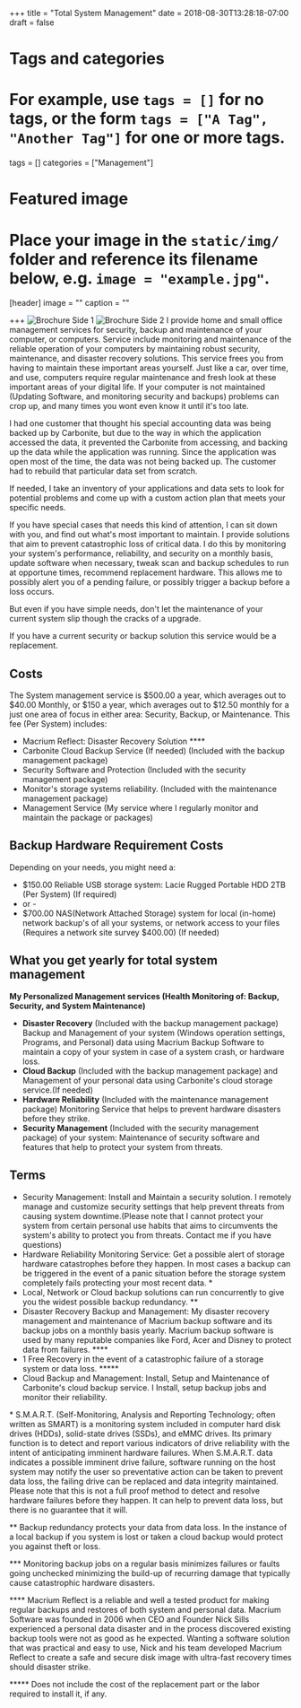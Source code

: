 +++
title = "Total System Management"
date = 2018-08-30T13:28:18-07:00
draft = false

# Tags and categories
# For example, use `tags = []` for no tags, or the form `tags = ["A Tag", "Another Tag"]` for one or more tags.
tags = []
categories = ["Management"]

# Featured image
# Place your image in the `static/img/` folder and reference its filename below, e.g. `image = "example.jpg"`.
[header]
image = ""
caption = ""

+++
![Brochure Side 1](/img/packages/system-management/srl-broshure-system-mangement-services1.png)
![Brochure Side 2](/img/packages/system-management/srl-broshure-system-mangement-services2.png)
I provide home and small office management services for security, backup and maintenance of your computer, or computers. Service include monitoring and maintenance of the reliable operation of your computers by maintaining robust security, maintenance, and disaster recovery solutions. This service frees you from having to maintain these important areas yourself. Just like a car, over time, and use, computers require regular maintenance and fresh look at these important areas of your digital life. If your computer is not maintained (Updating Software, and monitoring security and backups) problems can crop up, and many times you wont even know it until it's too late.

I had one customer that thought his special accounting data was being backed up by Carbonite, but due to the way in which the application accessed the data, it prevented the Carbonite from accessing, and backing up the data while the application was running. Since the application was open most of the time, the data was not being backed up. The customer had to rebuild that particular data set from scratch.

If needed, I take an inventory of your applications and data sets to look for potential problems and come up with a custom action plan that meets your specific needs.

If you have special cases that needs this kind of attention, I can sit down with you, and find out what's most important to maintain. I provide solutions that aim to prevent catastrophic loss of critical data. I do this by  monitoring your system's performance, reliability, and security on a monthly basis, update software when necessary, tweak scan and backup schedules to run at opportune times, recommend replacement hardware. This allows me to possibly alert you of a pending failure, or possibly trigger a backup before a loss occurs.

But even if you have simple needs, don't let the maintenance of your current system slip though the cracks of a upgrade.

If you have a current security or backup solution this service would be a replacement.

## Costs

The System management service is $500.00 a year, which averages out to $40.00 Monthly, or $150 a year, which averages out to $12.50 monthly for a just one area of focus in either area: Security, Backup, or Maintenance. This fee (Per System) includes:

- Macrium Reflect: Disaster Recovery Solution \*\*\*\*
- Carbonite Cloud Backup Service (If needed) (Included with the backup management package)
- Security Software and Protection (Included with the security management package)
- Monitor's storage systems reliability. (Included with the maintenance management package)
- Management Service (My service where I regularly monitor and maintain the package or packages)

## Backup Hardware Requirement Costs
Depending on your needs, you might need a:
- $150.00 Reliable USB storage system: Lacie Rugged Portable HDD 2TB (Per System) (If required)
- or -     
- $700.00 NAS(Network Attached Storage) system for local (in-home) network backup's of all your systems, or network access to your files (Requires a network site survey $400.00) (If needed)

## What you get yearly for total system management

**My Personalized Management services (Health Monitoring of: Backup, Security, and System Maintenance)**

- **Disaster Recovery** (Included with the backup management package) Backup and Management of your system (Windows operation settings, Programs, and Personal) data using Macrium Backup Software to maintain a copy of your system in case of a system crash, or hardware loss.
- **Cloud Backup** (Included with the backup management package) and Management of your personal data using Carbonite's cloud storage service.(If needed)
- **Hardware Reliability** (Included with the maintenance management package) Monitoring Service that helps to prevent hardware disasters before they strike.
- **Security Management** (Included with the security management package) of your system: Maintenance of security software and  features that help to protect your system from threats.

## Terms
- Security Management: Install and Maintain a security solution. I remotely manage and customize security settings that help prevent threats from causing system downtime.(Please note that I cannot protect your system from certain personal use habits that aims to circumvents the system's ability to protect you from threats. Contact me if you have questions)
- Hardware Reliability Monitoring Service: Get a possible alert of storage hardware catastrophes before they happen. In most cases a backup can be triggered in the event of a panic situation before the storage system completely fails protecting your most recent data. \*
- Local, Network or Cloud backup solutions can run concurrently to give you the widest possible backup redundancy. \*\*
- Disaster Recovery Backup and Management: My disaster recovery management and maintenance of Macrium backup software and its backup jobs on a monthly basis yearly. Macrium backup software is used by many reputable companies like Ford, Acer and Disney to protect data from failures. \*\*\*\*
- 1 Free Recovery in the event of a catastrophic failure of a storage system or data loss. \*\*\*\*\*
- Cloud Backup and Management: Install, Setup and Maintenance of Carbonite's cloud backup service. I Install, setup backup jobs and monitor their reliability.


\* S.M.A.R.T. (Self-Monitoring, Analysis and Reporting Technology; often written as SMART) is a monitoring system included in computer hard disk drives (HDDs), solid-state drives (SSDs), and eMMC drives. Its primary function is to detect and report various indicators of drive reliability with the intent of anticipating imminent hardware failures. When S.M.A.R.T. data indicates a possible imminent drive failure, software running on the host system may notify the user so preventative action can be taken to prevent data loss, the failing drive can be replaced and data integrity maintained. Please note that this is not a full proof method to detect and resolve hardware failures before they happen. It can help to prevent data loss, but there is no guarantee that it will.

\*\* Backup redundancy protects your data from data loss. In the instance of a local backup if you system is lost or taken a cloud backup would protect you against theft or loss.

\*\*\* Monitoring backup jobs on a regular basis minimizes failures or faults going unchecked minimizing the build-up of recurring damage that typically cause catastrophic hardware disasters.

\*\*\*\* Macrium Reflect is a reliable and well a tested product for making regular backups and restores of both system and personal data. Macrium Software was founded in 2006 when CEO and Founder Nick Sills experienced a personal data disaster and in the process discovered existing backup tools were not as good as he expected. Wanting a software solution that was practical and easy to use, Nick and his team developed Macrium Reflect to create a safe and secure disk image with ultra-fast recovery times should disaster strike.


\*\*\*\*\* Does not include the cost of the replacement part or the labor required to install it, if any.
